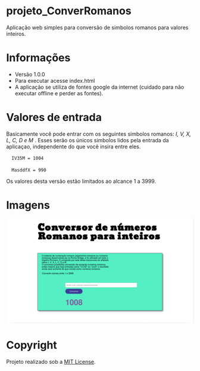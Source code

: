 # projeto_ConverRomanos
Aplicação web simples para conversão de simbolos romanos para valores inteiros.

# Informações
 * Versão 1.0.0
 * Para executar acesse index.html
 * A aplicação se utiliza de fontes google da internet (cuidado para não executar offline e perder as fontes).

# Valores de entrada
Basicamente você pode entrar com os seguintes simbolos romanos:
*I, V, X, L, C, D e M* .
Esses serão os únicos simbolos lidos pela entrada da aplicaçao, independente
do que você insira entre eles.

```
  IV35M = 1004

  MasddfX = 990
```
Os valores desta versão estão limitados ao alcance 1 a 3999.

# Imagens
![imagem da aplicação](imagens/imagem_app2.png)
# Copyright
Projeto realizado sob a [MIT License](https://github.com/Nabucodono5or/projeto_ConverRomanos/blob/master/LICENSE).
